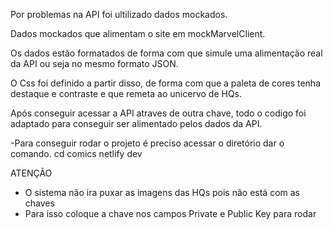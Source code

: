 Por problemas na API foi ultilizado dados mockados.

Dados mockados que alimentam o site em mockMarvelClient.

Os dados estão formatados  de forma com que simule uma alimentação real da API ou seja no mesmo formato JSON.

O Css foi definido a partir disso, de forma com que a paleta de cores tenha destaque e contraste e que remeta ao unicervo de  HQs.


Após conseguir acessar a API atraves de outra chave, todo o codigo foi adaptado para conseguir ser alimentado pelos dados
da API.


-Para conseguir rodar o projeto é preciso acessar o diretório dar o comando.
 cd comics 
 netlify  dev
  
 ATENÇÃO
 - O sistema não ira puxar as imagens das HQs pois não está com as chaves
 - Para isso coloque a chave nos campos Private e Public Key para rodar
